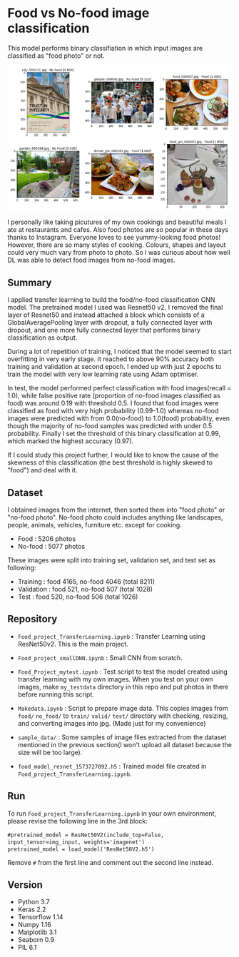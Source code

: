 # Food vs No-food image classification

This model performs binary classifiation in which input images are classified as "food photo" or not.

![Sample result](sample_result.png)

I personally like taking picutures of my own cookings and beautiful meals I ate at restaurants and cafes. Also food photos are so popular in these days thanks to Instagram. Everyone loves to see yummy-looking food photos! However, there are so many styles of cooking. Colours, shapes and layout could very much vary from photo to photo. So I was curious about how well DL was able to detect food images from no-food images.

## Summary

I applied transfer learning to build the food/no-food classification CNN model. The pretrained model I used was Resnet50 v2. I removed the final layer of Resnet50 and instead attached a block which consists of a GlobalAveragePooling layer with dropout, a fully connected layer with dropout, and one more fully connected layer that performs binary classification as output.

During a lot of repetition of training, I noticed that the model seemed to start overfitting in very early stage. It reached to above 90% accuracy both training and validation at second epoch. I ended up with just 2 epochs to train the model with very low learning rate using Adam optimiser.

In test, the model performed perfect classification with food images(recall = 1.0), while false positive rate (proportion of no-food images classified as food) was around 0.19 with threshold 0.5. I found that food images were classified as food with very high probability (0.99-1.0) whereas no-food images were predicted with from 0.0(no-food) to 1.0(food) probability, even though the majority of no-food samples was predicted with under 0.5 probability. Finally I set the threshold of this binary classification at 0.99, which marked the highest accuracy (0.97).

If I could study this project further, I would like to know the cause of the skewness of this classification (the best threshold is highly skewed to "food") and deal with it.

## Dataset

I obtained images from the internet, then sorted them into "food photo" or "no-food photo". No-food photo could includes anything like landscapes, people, animals, vehicles, furniture etc. except for cooking.

- Food : 5206 photos
- No-food : 5077 photos

These images were split into training set, validation set, and test set as following:

 - Training : food 4165, no-food 4046 (total 8211)
 - Validation : food 521, no-food 507 (total 1028)
 - Test : food 520, no-food 506 (total 1026)

## Repository

- `Food_project_TransferLearning.ipynb` : Transfer Learning using ResNet50v2. This is the main project.

- `Food_project_smallDNN.ipynb` : Small CNN from scratch.

- `Food_Project_mytest.ipynb` : Test script to test the model created using transfer learning with my own images. When you test on your own images, make `my_testdata` directory in this repo and put photos in there before running this script.

- `Makedata.ipynb` : Script to prepare image data. This copies images from `food/` `no_food/` to `train/` `valid/` `test/` directory with checking, resizing, and converting images into jpg. (Made just for my convenience)

- `sample_data/` : Some samples of image files extracted from the dataset mentioned in the previous section(I won't upload all dataset because the size will be too large).

- `food_model_resnet_1573727092.h5` : Trained model file created in `Food_project_TransferLearning.ipynb`.

## Run

To run `Food_project_TransferLearning.ipynb` in your own environment, please revise the following line in the 3rd block:
```
#pretrained_model = ResNet50V2(include_top=False, input_tensor=img_input, weights='imagenet')
pretrained_model = load_model('ResNet50V2.h5')
```
Remove `#` from the first line and comment out the second line instead.

## Version
- Python 3.7
- Keras 2.2
- Tensorflow 1.14
- Numpy 1.16
- Matplotlib 3.1
- Seaborn 0.9
- PIL 6.1
